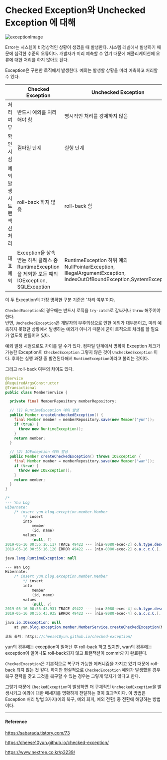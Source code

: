 # Checked Exception와 Unchecked Exception 에 대해

![exceptionImage](https://user-images.githubusercontent.com/45073750/107757999-a0b2d400-6d69-11eb-91a5-f93b7ab9b265.PNG)

Error는 시스템이 비정상적인 상황이 생겼을 때 발생한다. 시스템 레벨에서 발생하기 때문에 심각한 수준의 오류이다. 개발자가 미리 예측할 수 없기 때문에 애플리케이션에 오류에 대한 처리를 하지 않아도 된다.  

Exception은 구현한 로직에서 발생한다. 예외는 발생할 상황을 미리 예측하고 처리할 수 있다.  

|                            | Checked Exception                                            | Unchecked Exception                                          |
| -------------------------- | ------------------------------------------------------------ | ------------------------------------------------------------ |
| 처리 여부                  | 반드시 예외를 처리해야 함                                    | 명시적인 처리를 강제하지 않음                                |
| 확인 시점                  | 컴파일 단계                                                  | 실행 단계                                                    |
| 예외 발생 시 트랜잭션 처리 | roll-back 하지 않음                                          | roll-back 함                                                 |
| 대표 예외                  | Exception을 상속받는 하위 클래스 중 RuntimeException을 제외한 모든 예외<br />IOException, SQLException | RuntimeException 하위 예외<br />NullPointerException, IllegalArgumentException, IndexOutOfBoundException,SystemException |

이 두 Exception의 가장 명확한 구분 기준은 '처리 여부'이다.  

``CheckedException``의 경우에는 반드시 로직을 ``try-catch``로 감싸거나 ``throw`` 해주어야 한다.  
반면, ``UncheckedException``은 개발자의 부주의성으로 인한 예외가 대부분이고, 미리 예측하지 못했던 상황에서 발생하는 예외가 아니기 때문에 굳이 로직으로 처리를 할 필요가 없도록 만들어져 있다.  

예외 발생 시점으로도 차이를 알 수가 있다. 컴파일 단계에서 명확히 Exception 체크가 가능한 Exception이 ``CheckedException`` 그렇지 않은 것이 ``UncheckedException`` 이다. 후자는 실행 과정 중 발견된다해서 ``RuntimeException``이라고 불리는 것이다.  

그리고 roll-back 여부의 차이도 있다.  

```java
@Service
@RequiredArgsConstructor
@Transactional
public class MemberService {

  private final MemberRepository memberRepository;

  // (1) RuntimeException 예외 발생
  public Member createUncheckedException() {
    final Member member = memberRepository.save(new Member("yun"));
    if (true) {
      throw new RuntimeException();
    }
    return member;
  }

  // (2) IOException 예외 발생
  public Member createCheckedException() throws IOException {
    final Member member = memberRepository.save(new Member("wan"));
    if (true) {
      throw new IOException();
    }
    return member;
  }
}

/*
--- Ynu Log
Hibernate: 
    /* insert yun.blog.exception.member.Member
        */ insert 
        into
            member
            (id, name) 
        values
            (null, ?)
2019-05-16 00:55:16.117 TRACE 49422 --- [nio-8080-exec-2] o.h.type.descriptor.sql.BasicBinder      : binding parameter [1] as [VARCHAR] - [yun]
2019-05-16 00:55:16.120 ERROR 49422 --- [nio-8080-exec-2] o.a.c.c.C.[.[.[/].[dispatcherServlet]    : Servlet.service() for servlet [dispatcherServlet] in context with path [] threw exception [Request processing failed; nested exception is java.lang.RuntimeException] with root cause

java.lang.RuntimeException: null

--- Wan Log
Hibernate: 
    /* insert yun.blog.exception.member.Member
        */ insert 
        into
            member
            (id, name) 
        values
            (null, ?)
2019-05-16 00:55:43.931 TRACE 49422 --- [nio-8080-exec-4] o.h.type.descriptor.sql.BasicBinder      : binding parameter [1] as [VARCHAR] - [wan]
2019-05-16 00:55:43.935 ERROR 49422 --- [nio-8080-exec-4] o.a.c.c.C.[.[.[/].[dispatcherServlet]    : Servlet.service() for servlet [dispatcherServlet] in context with path [] threw exception

java.io.IOException: null
	at yun.blog.exception.member.MemberService.createCheckedException(MemberService.java:27) ~[classes/:na]
                                                                       
코드 출처: https://cheese10yun.github.io/checked-exception/
```

yun의 경우에는 exception이 일어난 후 roll-back 하고 있지만, wan의 경우에는 exception이 일어나도 roll-back되지 않고 트랜잭션이 commit까지 완료된다.  

``CheckedException``은 기본적으로 복구가 가능한 메커니즘을 가지고 있기 때문에 roll-back 되지 않는 것 같다. 하지만 현실적으로 ``CheckedException`` 예외가 발생했을 경우 복구 전략을 갖고 그것을 복구할 수 있는 경우는 그렇게 많지가 않다고 한다.  

그렇기 때문에 ``CheckedException``이 발생하면 더 구체적인 ``UncheckedException``을 발생시키고 예외에 대한 메세지를 명확하게 전달하는 것이 효과적이다. 이 방법은 Exception 처리 방법 3가지(예외 복구, 예외 회피, 예외 전환) 중 전환에 해당하는 방법이다.  

***

#### Reference

https://sabarada.tistory.com/73

https://cheese10yun.github.io/checked-exception/

https://www.nextree.co.kr/p3239/